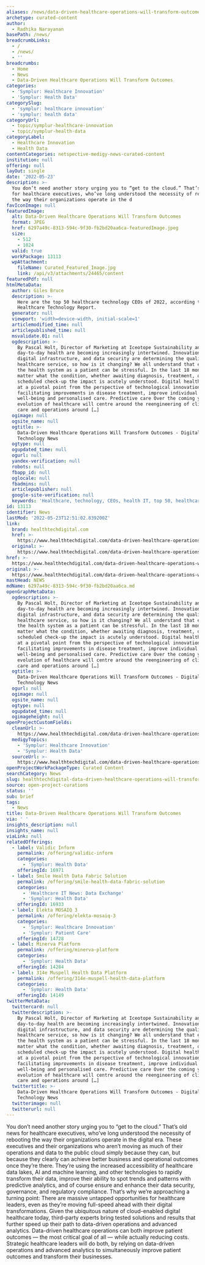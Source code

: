 ```yaml
---
aliases: /news/data-driven-healthcare-operations-will-transform-outcomes
archetype: curated-content
author:
  - Radhika Narayanan
basePath: /news/
breadcrumbLinks:
  - /
  - /news/
  - ''
breadcrumbs:
  - Home
  - News
  - Data-Driven Healthcare Operations Will Transform Outcomes
categories:
  - 'Symplur: Healthcare Innovation'
  - 'Symplur: Health Data'
categorySlug:
  - 'symplur: healthcare innovation'
  - 'symplur: health data'
categoryUrl:
  - topic/symplur-healthcare-innovation
  - topic/symplur-health-data
categoryLabel:
  - Healthcare Innovation
  - Health Data
contentCategories: netspective-medigy-news-curated-content
institution: null
offering: null
layOut: single
date: '2022-05-23'
description: >-
  You don’t need another story urging you to “get to the cloud.” That’s old news
  for healthcare executives, who’ve long understood the necessity of rebooting
  the way their organizations operate in the d
favIconImage: null
featuredImage:
  alt: Data-Driven Healthcare Operations Will Transform Outcomes
  format: JPEG
  href: 6297a49c-8313-594c-9f30-fb2bd20aa6ca-featuredImage.jpeg
  size:
    - 512
    - 1024
  valid: true
  workPackage: 13113
  wpAttachment:
    fileName: Curated_Featured_Image.jpg
    link: /api/v3/attachments/24465/content
featuredPdf: null
htmlMetaData:
  author: Giles Bruce
  description: >-
    Here are the top 50 healthcare technology CEOs of 2022, according to
    Healthcare Technology Report.
  generator: null
  viewport: 'width=device-width, initial-scale=1'
  articlemodified_time: null
  articlepublished_time: null
  msvalidate.01: null
  ogdescription: >-
    By Pascal Holt, Director of Marketing at Iceotope Sustainability and our
    day-to-day health are becoming increasingly intertwined. Innovations in AI,
    digital infrastructure, and data security are determining the quality of our
    healthcare service, so how is it changing? We all understand that entering
    the health system as a patient can be stressful. In the last 18 months, no
    matter what the condition, whether awaiting diagnosis, treatment, or a
    scheduled check-up the impact is acutely understood. Digital healthcare is
    at a pivotal point from the perspective of technological innovations
    facilitating improvements in disease treatment, improve individual
    well-being and personalised care. Predictive care Over the coming years, the
    evolution of healthcare will centre around the reengineering of clinical
    care and operations around […]
  ogimage: null
  ogsite_name: null
  ogtitle: >-
    Data-Driven Healthcare Operations Will Transform Outcomes - Digital Health
    Technology News
  ogtype: null
  ogupdated_time: null
  ogurl: null
  yandex-verification: null
  robots: null
  fbapp_id: null
  oglocale: null
  fbadmins: null
  articlepublisher: null
  google-site-verification: null
  keywords: 'Healthcare, technology, CEOs, health IT, top 50, healthcare technology, ceos'
id: 13113
identifier: News
lastMod: '2022-05-23T12:51:02.839200Z'
link:
  brand: healthtechdigital.com
  href: >-
    https://www.healthtechdigital.com/data-driven-healthcare-operations-will-transform-outcomes/
  original: >-
    https://www.healthtechdigital.com/data-driven-healthcare-operations-will-transform-outcomes/
href: >-
  https://www.healthtechdigital.com/data-driven-healthcare-operations-will-transform-outcomes/
original: >-
  https://www.healthtechdigital.com/data-driven-healthcare-operations-will-transform-outcomes/
mastHead: NEWS
mdName: 6297a49c-8313-594c-9f30-fb2bd20aa6ca.md
openGraphMetaData:
  ogdescription: >-
    By Pascal Holt, Director of Marketing at Iceotope Sustainability and our
    day-to-day health are becoming increasingly intertwined. Innovations in AI,
    digital infrastructure, and data security are determining the quality of our
    healthcare service, so how is it changing? We all understand that entering
    the health system as a patient can be stressful. In the last 18 months, no
    matter what the condition, whether awaiting diagnosis, treatment, or a
    scheduled check-up the impact is acutely understood. Digital healthcare is
    at a pivotal point from the perspective of technological innovations
    facilitating improvements in disease treatment, improve individual
    well-being and personalised care. Predictive care Over the coming years, the
    evolution of healthcare will centre around the reengineering of clinical
    care and operations around […]
  ogtitle: >-
    Data-Driven Healthcare Operations Will Transform Outcomes - Digital Health
    Technology News
  ogurl: null
  ogimage: null
  ogsite_name: null
  ogtype: null
  ogupdated_time: null
  ogimageheight: null
openProjectCustomFields:
  cleanUrl: >-
    https://www.healthtechdigital.com/data-driven-healthcare-operations-will-transform-outcomes/
  medigyTopics:
    - 'Symplur: Healthcare Innovation'
    - 'Symplur: Health Data'
  sourceUrl: >-
    https://www.healthtechdigital.com/data-driven-healthcare-operations-will-transform-outcomes/
openProjectWorkPackageType: Curated Content
searchCategory: News
slug: healthtechdigital-data-driven-healthcare-operations-will-transform-outcomes
source: open-project-curations
status: ''
sub: brief
tags:
  - News
title: Data-Driven Healthcare Operations Will Transform Outcomes
via: ' '
insights_description: null
insights_name: null
viaLink: null
relatedOfferings:
  - label: Validic Inform
    permalink: /offering/validic-inform
    categories:
      - 'Symplur: Health Data'
    offeringId: 16971
  - label: Smile Health Data Fabric Solution
    permalink: /offering/smile-health-data-fabric-solution
    categories:
      - 'Healthcare IT News: Data Exchange'
      - 'Symplur: Health Data'
    offeringId: 16933
  - label: Elekta MOSAIQ 3
    permalink: /offering/elekta-mosaiq-3
    categories:
      - 'Symplur: Healthcare Innovation'
      - 'Symplur: Patient Care'
    offeringId: 14728
  - label: Minerva Platform
    permalink: /offering/minerva-platform
    categories:
      - 'Symplur: Health Data'
    offeringId: 14284
  - label: 314e Muspell Health Data Platform
    permalink: /offering/314e-muspell-health-data-platform
    categories:
      - 'Symplur: Health Data'
    offeringId: 14149
twitterMetaData:
  twittercard: null
  twitterdescription: >-
    By Pascal Holt, Director of Marketing at Iceotope Sustainability and our
    day-to-day health are becoming increasingly intertwined. Innovations in AI,
    digital infrastructure, and data security are determining the quality of our
    healthcare service, so how is it changing? We all understand that entering
    the health system as a patient can be stressful. In the last 18 months, no
    matter what the condition, whether awaiting diagnosis, treatment, or a
    scheduled check-up the impact is acutely understood. Digital healthcare is
    at a pivotal point from the perspective of technological innovations
    facilitating improvements in disease treatment, improve individual
    well-being and personalised care. Predictive care Over the coming years, the
    evolution of healthcare will centre around the reengineering of clinical
    care and operations around […]
  twittertitle: >-
    Data-Driven Healthcare Operations Will Transform Outcomes - Digital Health
    Technology News
  twitterimage: null
  twitterurl: null
---
```

<p>You don’t need another story urging you to “get to the cloud.” That’s old news for healthcare executives, who’ve long understood the necessity of rebooting the way their organizations operate in the digital era.
These executives and their organizations who aren’t moving as much of their operations and data to the public cloud simply because they can, but because they clearly can achieve better business and operational outcomes once they’re there.
They’re using the increased accessibility of healthcare data lakes, AI and machine learning, and other technologies to rapidly transform their data, improve their ability to spot trends and patterns with predictive analytics, and of course ensure and enhance their data security, governance, and regulatory compliance.
That’s why we’re approaching a turning point: There are massive untapped opportunities for healthcare leaders, even as they’re moving full-speed ahead with their digital transformations.
Given the ubiquitous nature of cloud-enabled digital healthcare today, third-party experts bring tested solutions and results that further speed up their path to data-driven operations and advanced analytics.
Data-driven healthcare operations can both improve patient outcomes — the most critical goal of all — while actually reducing costs.
Strategic healthcare leaders will do both, by relying on data-driven operations and advanced analytics to simultaneously improve patient outcomes and transform their businesses.</p>